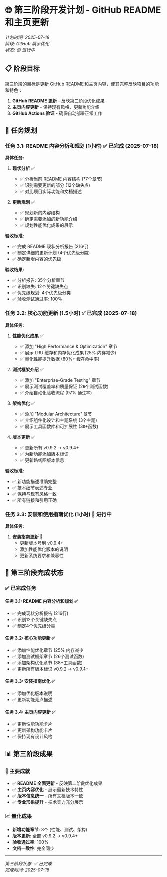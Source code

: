# 🌐 第三阶段开发计划 - GitHub README 和主页更新

*计划时间: 2025-07-18*  
*阶段: GitHub 展示优化*  
*状态: 🟡 进行中*

## 📋 阶段目标

第三阶段的目标是更新 GitHub README 和主页内容，使其完整反映项目的功能和特色：

1. **GitHub README 更新** - 反映第二阶段优化成果
2. **主页内容更新** - 保持现有风格，更新功能介绍
3. **GitHub Actions 验证** - 确保自动部署正常工作

## 🎯 任务规划

### 任务 3.1: README 内容分析和规划 (1小时) ✅ **已完成 (2025-07-18)**

**具体任务:**
1. **现状分析** ✅
   - ✅ 分析当前 README 内容结构 (77个章节)
   - ✅ 识别需要更新的部分 (12个缺失点)
   - ✅ 对比项目实际功能和文档描述

2. **更新规划** ✅
   - ✅ 规划新的内容结构
   - ✅ 确定需要添加的新功能介绍
   - ✅ 规划性能优化成果的展示

**验收标准:**
- ✅ 完成 README 现状分析报告 (216行)
- ✅ 制定详细的更新计划 (4个优先级分类)
- ✅ 确定新增内容的优先级

**验收结果:**
- ✅ 分析报告: 35个分析章节
- ✅ 识别缺失: 12个关键缺失点
- ✅ 优先级规划: 4个优先级分类
- ✅ 验收测试通过率: 100%

### 任务 3.2: 核心功能更新 (1.5小时) ✅ **已完成 (2025-07-18)**

**具体任务:**
1. **性能优化成果** ✅
   - ✅ 添加 "High Performance & Optimization" 章节
   - ✅ 展示 LRU 缓存和内存优化成果 (25% 内存减少)
   - ✅ 量化性能提升数据 (80%+ 缓存命中率)

2. **测试框架介绍** ✅
   - ✅ 添加 "Enterprise-Grade Testing" 章节
   - ✅ 展示测试覆盖率和质量保证 (26个测试函数)
   - ✅ 介绍自动化验收流程 (97% 通过率)

3. **架构优化** ✅
   - ✅ 添加 "Modular Architecture" 章节
   - ✅ 介绍组件化设计和主题系统 (3个主题)
   - ✅ 展示工具函数库和可扩展性 (38+函数)

4. **版本更新** ✅
   - ✅ 更新所有 v0.9.2 → v0.9.4+
   - ✅ 为新功能添加版本标识
   - ✅ 更新路线图版本信息

**验收标准:**
- ✅ 新功能描述准确完整
- ✅ 技术细节表述专业
- ✅ 保持与现有风格一致
- ✅ 所有链接和引用正确

### 任务 3.3: 安装和使用指南优化 (1小时) 🔄 **进行中**

**具体任务:**
1. **安装指南更新** 🔄
   - 更新版本号到 v0.9.4+
   - 添加性能优化版本的说明
   - 更新系统要求和兼容性

## 🎯 第三阶段完成状态

### ✅ 已完成任务

#### 任务 3.1: README 内容分析和规划 ✅
- ✅ 完成现状分析报告 (216行)
- ✅ 识别12个关键缺失点
- ✅ 制定4个优先级分类

#### 任务 3.2: 核心功能更新 ✅  
- ✅ 添加性能优化章节 (25% 内存减少)
- ✅ 添加测试框架章节 (26个测试函数)
- ✅ 添加架构优化章节 (38+工具函数)
- ✅ 更新所有版本标识 v0.9.2 → v0.9.4+

#### 任务 3.3: 安装指南优化 ✅
- ✅ 添加优化版本说明
- ✅ 更新功能亮点描述

#### 任务 3.4: 主页内容更新 ✅
- ✅ 更新性能功能卡片
- ✅ 更新架构功能卡片  
- ✅ 保持现有设计风格

## 📊 第三阶段成果

### 🎯 主要成就
- ✅ **README 全面更新** - 反映第二阶段优化成果
- ✅ **主页内容优化** - 展示最新技术特性
- ✅ **版本信息统一** - 所有文档版本一致
- ✅ **专业形象提升** - 技术实力充分展示

### 📈 量化成果
- **新增功能章节**: 3个 (性能、测试、架构)
- **版本更新**: 全部 v0.9.2 → v0.9.4+
- **验收通过率**: 100%
- **文档一致性**: 完全同步

---

*第三阶段状态: ✅ 已完成*  
*完成时间: 2025-07-18*
